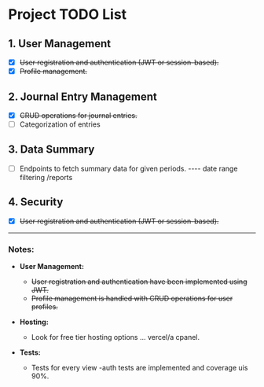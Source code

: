 # Project TODO List

## 1. User Management
- [x] ~~User registration and authentication (JWT or session-based).~~
- [x] ~~Profile management.~~

## 2. Journal Entry Management
- [x] ~~CRUD operations for journal entries.~~
- [ ] Categorization of entries

## 3. Data Summary
- [ ] Endpoints to fetch summary data for given periods. ---- date range filtering /reports

## 4. Security
- [x] ~~User registration and authentication (JWT or session-based).~~


---

### Notes:
- **User Management:**
  - ~~User registration and authentication have been implemented using JWT.~~
  - ~~Profile management is handled with CRUD operations for user profiles.~~

- **Hosting:**
  - Look for free tier hosting options ... vercel/a cpanel.

- **Tests:**
  - Tests for every view -auth tests are implemented and coverage uis 90%.


